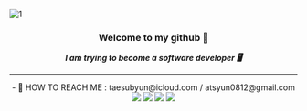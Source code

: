 ![1](https://user-images.githubusercontent.com/72742121/133668836-0e714d7c-65ae-453c-bc37-d8de6d4ec41f.png)

<div align="center">


### Welcome to my github 🙌 
***I am trying to become a software developer 🖥***
<hr />
- 📮  HOW TO REACH ME : taesubyun@icloud.com / atsyun0812@gmail.com <br /><a href="http://www.facebook.com/taesubyun0812" target="_blank"><img src="https://img.shields.io/badge/facebook-1877F2?style=flat-square&logo=FACEBOOK&logoColor=white"/></a>
<a href="http://www.linkedin.com/in/taesub-yun-51baa9220" target="_blank"><img src="https://img.shields.io/badge/linkedin-1877F2?style=flat-square&logo=linkedin&logoColor=white"/></a>
<a href="https://github.com/taesubyun/taesubyun" target="_blank"><img src="https://img.shields.io/badge/github-171010?style=flat-square&logo=github&logoColor=white"/></a>
<a href="https://www.instagram.com/tsyun0812/" target="_blank"><img src="https://img.shields.io/badge/instagram-5851DB?style=flat- square&logo=instagram&logoColor=pink"/></a>

</div>

<!-- 


![HTML5](https://img.shields.io/badge/html5-%23E34F26.svg?style=for-the-badge&logo=html5&logoColor=white)
![CSS3](https://img.shields.io/badge/css3-%231572B6.svg?style=for-the-badge&logo=css3&logoColor=white)
![JavaScript](https://img.shields.io/badge/javascript-%23323330.svg?style=for-the-badge&logo=javascript&logoColor=%23F7DF1E)
![React Native](https://img.shields.io/badge/react_native-%2320232a.svg?style=for-the-badge&logo=react&logoColor=%2361DAFB)
![Gmail](https://img.shields.io/badge/Gmail-D14836?style=for-the-badge&logo=gmail&logoColor=white)
![Facebook](https://img.shields.io/badge/Facebook-%231877F2.svg?style=for-the-badge&logo=Facebook&logoColor=white)
![GitHub](https://img.shields.io/badge/github-%23121011.svg?style=for-the-badge&logo=github&logoColor=white)
![Notion](https://img.shields.io/badge/Notion-%23000000.svg?style=for-the-badge&logo=notion&logoColor=white)
![Coursera](https://img.shields.io/badge/Coursera-%230056D2.svg?style=for-the-badge&logo=Coursera&logoColor=white)

 -->

<!-- 뺼 지 말 지 일 단 보 류
[![Ashutosh's github activity graph](https://activity-graph.herokuapp.com/graph?username=TAESUBYUN&bg_color=2e2c2f&color=b2ff9e&line=ffffff&point=d1495b&theme=rogue)](https://github.com/ashutosh00710/github-readme-activity-graph)
 -->



